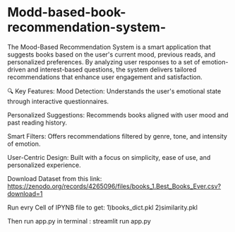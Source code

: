 # Modd-based-book-recommendation-system-
The Mood-Based Recommendation System is a smart application that suggests books based on the user's current mood, previous reads, and personalized preferences. By analyzing user responses to a set of emotion-driven and interest-based questions, the system delivers tailored recommendations that enhance user engagement and satisfaction.

🔍 Key Features:
Mood Detection: Understands the user's emotional state through interactive questionnaires.

Personalized Suggestions: Recommends books aligned with user mood and past reading history.

Smart Filters: Offers recommendations filtered by genre, tone, and intensity of emotion.

User-Centric Design: Built with a focus on simplicity, ease of use, and personalized experience.

Download Dataset from this link:
https://zenodo.org/records/4265096/files/books_1.Best_Books_Ever.csv?download=1

Run evry Cell of IPYNB file to get:
1)books_dict.pkl
2)similarity.pkl

Then run app.py in terminal : streamlit run app.py

